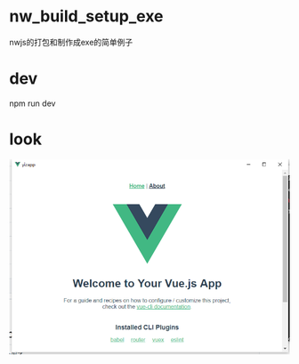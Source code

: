 # nw_build_setup_exe

nwjs的打包和制作成exe的简单例子

# dev
npm run dev

# look
![devimg](https://github.com/banana618859/nw_build_setup_exe/blob/vue_dev_nw_build_exe/static/look.png)
